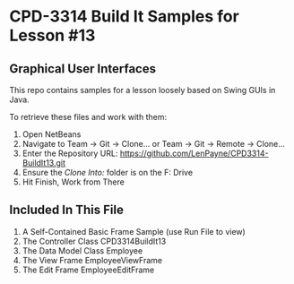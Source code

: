 # CPD-3314 Build It Samples for Lesson #13
## Graphical User Interfaces

This repo contains samples for a lesson loosely based on Swing GUIs in Java.

To retrieve these files and work with them:

1. Open NetBeans
2. Navigate to Team -> Git -> Clone... or Team -> Git -> Remote -> Clone...
3. Enter the Repository URL: https://github.com/LenPayne/CPD3314-BuildIt13.git
4. Ensure the *Clone Into:* folder is on the F: Drive
5. Hit Finish, Work from There

## Included In This File

1. A Self-Contained Basic Frame Sample (use Run File to view)
2. The Controller Class CPD3314BuildIt13
3. The Data Model Class Employee
4. The View Frame EmployeeViewFrame
5. The Edit Frame EmployeeEditFrame